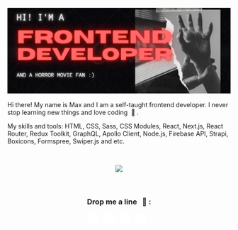 ![Alt text](/2021-10-28_22-53-45.png)  


Hi there! My name is Max and I am a self-taught frontend developer. I never stop learning new things and love coding &nbsp;🌱 .

My skills and tools: HTML, CSS, Sass, CSS Modules, React, Next.js, React Router, Redux Toolkit, GraphQL, Apollo Client, Node.js, Firebase API, Strapi, Boxicons, Formspree, Swiper.js and etc.  
  
  
</br>
<p align="center"><img src="https://github-readme-stats.vercel.app/api/top-langs/?username=kremlevmax&layout=compact" /></p>  
  
  
</br>
<h3 align="center">Drop me a line &nbsp; 💬 :</h3>
<p align="center">
  <a href = "https://www.linkedin.com/in/max-kremlev/" title="Linkedin" target="_blank"><img src="/linkedin-5-24.png"></a>&nbsp;&nbsp;
  <a href = "mailto:kremlevmax.webdev@icloud.com" title="Email"><img src="/email-24.png"></a>&nbsp;&nbsp;
  <a href = "https://t.me/kremlevmax" title="Telegram" target="_blank"><img src="/telegram-24.png"></a>&nbsp;&nbsp;
  <a href = "https://www.instagram.com/krmlvmx/" title="Instagram" target="_blank"><img src="/instagram-6-24.png"></a>&nbsp;&nbsp;
</p>


<!--
**kremlevmax/kremlevmax** is a ✨ _special_ ✨ repository because its `README.md` (this file) appears on your GitHub profile.

Here are some ideas to get you started:

- 🔭 I’m currently working on ...
- 🌱 I’m currently learning ...
- 👯 I’m looking to collaborate on ...
- 🤔 I’m looking for help with ...
- 💬 Ask me about ...
- 📫 How to reach me: ...
- 😄 Pronouns: ...
- ⚡ Fun fact: ...
-->
